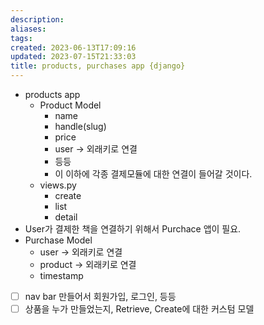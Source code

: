 ```yaml
---
description:
aliases: 
tags: 
created: 2023-06-13T17:09:16
updated: 2023-07-15T21:33:03
title: products, purchases app {django}
---
```

- products app
	- Product Model
		- name
		- handle(slug)
		- price
		- user -> 외래키로 연결
		- 등등
		- 이 이하에 각종 결제모듈에 대한 연결이 들어갈 것이다.
	- views.py
		- create
		- list
		- detail
- User가 결제한 책을 연결하기 위해서 Purchace 앱이 필요.
- Purchase Model
	- user -> 외래키로 연결
	- product -> 외래키로 연결
	- timestamp

- [ ] nav bar 만들어서 회원가입, 로그인, 등등
- [ ] 상품을 누가 만들었는지, Retrieve, Create에 대한 커스텀 모델 
